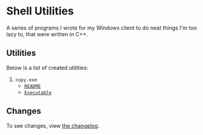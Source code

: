 # Shell Utilities

A series of programs I wrote for my Windows client to do neat things I'm too lazy to, that were written in C++.

## Utilities

Below is a list of created utilities:

1. `copy.exe`
    * [`README`](./utils/copy/README.md)
    * [`Executable`](./bin/copy.exe)

## Changes

To see changes, view [the changelog](./CHANGELOG.md).